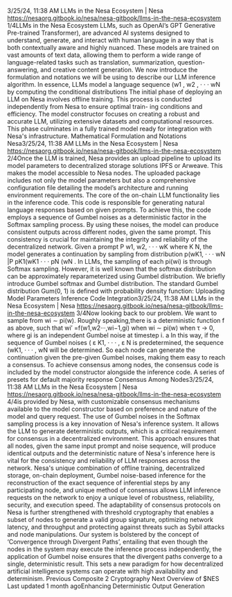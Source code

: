 3/25/24, 11:38 AM LLMs in the Nesa Ecosystem | Nesa
https://nesaorg.gitbook.io/nesa/nesa-gitbook/llms-in-the-nesa-ecosystem 1/4LLMs in the Nesa Ecosystem
LLMs, such as OpenAI’s GPT  Generative Pre-trained Transformer), are advanced AI
systems designed to understand, generate, and interact with human language in a way that
is both contextually aware and highly nuanced.
These models are trained on vast amounts of text data, allowing them to perform a wide
range of language-related tasks such as translation, summarization, question-answering,
and creative content generation.
We now introduce the formulation and notations we will be using to describe our LLM
inference algorithm. In essence, LLMs model a language sequence (w1 , w2 , · · · wN   by
computing the conditional distributions
The initial phase of deploying an LLM on Nesa involves offline training. This process is
conducted independently from Nesa to ensure optimal train- ing conditions and efficiency.
The model constructor focuses on creating a robust and accurate LLM, utilizing extensive
datasets and computational resources. This phase culminates in a fully trained model ready
for integration with Nesa's infrastructure.
Mathematical Formulation and Notations
Nesa3/25/24, 11:38 AM LLMs in the Nesa Ecosystem | Nesa
https://nesaorg.gitbook.io/nesa/nesa-gitbook/llms-in-the-nesa-ecosystem 2/4Once the LLM is trained, Nesa provides an upload pipeline to upload its model parameters
to decentralized storage solutions IPFS or Arweave. This makes the model accessible to
Nesa nodes. The uploaded package includes not only the model parameters but also a
comprehensive configuration file detailing the model’s architecture and running
environment requirements.
The core of the on-chain LLM functionality lies in the inference code. This code is
responsible for generating natural language responses based on given prompts. To achieve
this, the code employs a sequence of Gumbel noises as a deterministic factor in the
Softmax sampling process. By using these noises, the model can produce consistent
outputs across different nodes, given the same prompt. This consistency is crucial for
maintaining the integrity and reliability of the decentralized network.
Given a prompt P   w1, w2, · · · wK where K   N, the model generates a continuation by
sampling from distribution p(wK 1, · · · wN |P     pK 1(wK 1  · · · pN (wN  . In LLMs, the
sampling of each pi(wi) is through Softmax sampling. However, it is well known that the
softmax distribution can be approximately reparameterized using Gumbel distribution.
We briefly introduce Gumbel softmax and Gumbel distribution. The standard Gumbel
distribution Gum(0, 1) is defined with probability density function:
Uploading Model Parameters
Inference Code Integration3/25/24, 11:38 AM LLMs in the Nesa Ecosystem | Nesa
https://nesaorg.gitbook.io/nesa/nesa-gitbook/llms-in-the-nesa-ecosystem 3/4Now looking back to our problem. We want to sample from wi ∼ pi(w). Roughly
speaking,there is a deterministic function f as above, such that wi′ =f(w1,w2···,wi−1,gi)
when wi ∼ pi(w) when τ → 0, where gi is an independent Gumbel noise at timestep i.
a In this way, if the sequence of Gumbel noises ( ε K 1, · · · , ε N   is predetermined, the
sequence (wK 1, · · · , wN   will be determined. So each node can generate the continuation
given the pre-given Gumbel noises, making them easy to reach a consensus.
To achieve consensus among nodes, the consensus code is included by the model
constructor alongside the inference code. A series of presets for default majority response
Consensus Among Nodes3/25/24, 11:38 AM LLMs in the Nesa Ecosystem | Nesa
https://nesaorg.gitbook.io/nesa/nesa-gitbook/llms-in-the-nesa-ecosystem 4/4is provided by Nesa, with customizable consensus mechanisms available to the model
constructor based on preference and nature of the model and query request.
The use of Gumbel noises in the Softmax sampling process is a key innovation of Nesa's
inference system. It allows the LLM to generate deterministic outputs, which is a critical
requirement for consensus in a decentralized environment. This approach ensures that all
nodes, given the same input prompt and noise sequence, will produce identical outputs and
the deterministic nature of Nesa's inference here is vital for the consistency and reliability
of LLM responses across the network.
Nesa's unique combination of offline training, decentralized storage, on-chain deployment,
Gumbel noise-based inference for the reconstruction of the exact sequence of inferential
steps by any participating node, and unique method of consensus allows LLM inference
requests on the network to enjoy a unique level of robustness, reliability, security, and
execution speed.
The adaptability of consensus protocols on Nesa is further strengthened with threshold
cryptography that enables a subset of nodes to generate a valid group signature,
optimizing network latency, and throughput and protecting against threats such as Sybil
attacks and node manipulations.
Our system is bolstered by the concept of ‘Convergence through Divergent Paths’, entailing
that even though the nodes in the system may execute the inference process
independently, the application of Gumbel noise ensures that the divergent paths converge
to a single, deterministic result. This sets a new paradigm for how decentralized artificial
intelligence systems can operate with high availability and determinism.
Previous
Composite 2  Cryptography
Next
Overview of $NES
Last updated 1 month agoEnhancing Deterministic Output Generation